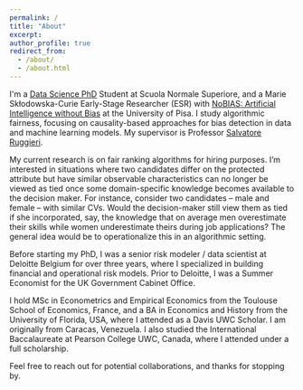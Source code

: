 ```yaml
---
permalink: /
title: "About"
excerpt:
author_profile: true
redirect_from: 
  - /about/
  - /about.html
---
```


I'm a [Data Science PhD]( https://www.phd-ai.it/) Student at Scuola Normale Superiore, and a Marie Skłodowska-Curie Early-Stage Researcher (ESR) with [NoBIAS: Artificial Intelligence without Bias](https://nobias-project.eu/) at the University of Pisa. I study algorithmic fairness, focusing on causality-based approaches for bias detection in data and machine learning models. My supervisor is Professor [Salvatore Ruggieri](http://pages.di.unipi.it/ruggieri/).

My current research is on fair ranking algorithms for hiring purposes. I’m interested in situations where two candidates differ on the protected attribute but have similar observable characteristics can no longer be viewed as tied once some domain-specific knowledge becomes available to the decision maker. For instance, consider two candidates – male and female – with similar CVs. Would the decision-maker still view them as tied if she incorporated, say, the knowledge that on average men overestimate their skills while women underestimate theirs during job applications? The general idea would be to operationalize this in an algorithmic setting.

Before starting my PhD, I was a senior risk modeler / data scientist at Deloitte Belgium for over three years, where I specialized in building financial and operational risk models. Prior to Deloitte, I was a Summer Economist for the UK Government Cabinet Office.

I hold MSc in Econometrics and Empirical Economics from the Toulouse School of Economics, France, and a BA in Economics and History from the University of Florida, USA, where I attended as a Davis UWC Scholar. I am originally from Caracas, Venezuela. I also studied the International Baccalaureate at Pearson College UWC, Canada, where I attended under a full scholarship.

Feel free to reach out for potential collaborations, and thanks for stopping by.
